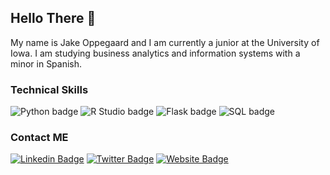 ## Hello There 👋 
My name is Jake Oppegaard and I am currently a junior at the University of Iowa. I am studying business analytics and information systems with a minor in Spanish.

### Technical Skills
![Python badge](https://img.shields.io/static/v1?message=python&logo=python&labelColor=5c5c5c&color=3776AB&logoColor=white&label=%20&style=for-the-badge)
![R Studio badge](https://img.shields.io/static/v1?message=R%20Studio&logo=RStudio&labelColor=75AADB&color=75AADB&logoColor=white&label=%20&style=for-the-badge)
![Flask badge](https://img.shields.io/static/v1?message=Flask&logo=Flask&labelColor=000000&color=000000&logoColor=white&label=%20&style=for-the-badge)
![SQL badge](https://img.shields.io/static/v1?message=SQL&logo=SQL&labelColor=green&color=green&logoColor=black&label=%20&style=for-the-badge)

### Contact ME
[![Linkedin Badge](https://img.shields.io/badge/-LinkedIn-0e76a8?style=flat-square&logo=Linkedin&logoColor=white)](https://www.linkedin.com/in/jake-oppegaard/)
[![Twitter Badge](https://img.shields.io/badge/-Twitter-00acee?style=flat-square&logo=Twitter&logoColor=white)](https://twitter.com/joppegaard6)
[![Website Badge](https://img.shields.io/badge/Website-3b5998?style=flat-square&logo=google-chrome&logoColor=white)](https://jakeoppegaard.com)

<!--
**JakeOppegaard/JakeOppegaard** is a ✨ _special_ ✨ repository because its `README.md` (this file) appears on your GitHub profile.


